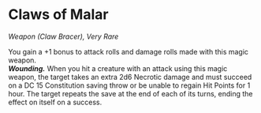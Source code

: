 # Claws of Malar
*Weapon (Claw Bracer), Very Rare*

You gain a +1 bonus to attack rolls and damage rolls made with this magic weapon.  
***Wounding.*** When you hit a creature with an attack using this magic weapon, the target takes an extra 2d6 Necrotic damage and must succeed on a DC 15 Constitution saving throw or be unable to regain Hit Points for 1 hour. The target repeats the save at the end of each of its turns, ending the effect on itself on a success.